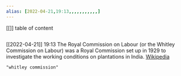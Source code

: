 ```yaml
---
alias: [2022-04-21,19:13,,,,,,,,,,,]
---
```

[[]]
table of content
```toc
```

[[2022-04-21]] 19:13
The Royal Commission on Labour (or the Whitley Commission on Labour) was a Royal Commission set up in 1929 to investigate the working conditions on plantations in India.
[Wikipedia](https://en.wikipedia.org/wiki/Royal%20Commission%20on%20Labour)
```query
"whitley commission"
```